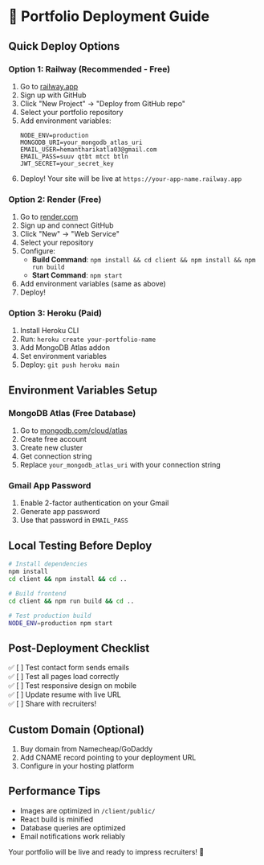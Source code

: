 # 🚀 Portfolio Deployment Guide

## Quick Deploy Options

### Option 1: Railway (Recommended - Free)
1. Go to [railway.app](https://railway.app)
2. Sign up with GitHub
3. Click "New Project" → "Deploy from GitHub repo"
4. Select your portfolio repository
5. Add environment variables:
   ```
   NODE_ENV=production
   MONGODB_URI=your_mongodb_atlas_uri
   EMAIL_USER=hemantharikatla03@gmail.com
   EMAIL_PASS=suuv qtbt mtct btln
   JWT_SECRET=your_secret_key
   ```
6. Deploy! Your site will be live at `https://your-app-name.railway.app`

### Option 2: Render (Free)
1. Go to [render.com](https://render.com)
2. Sign up and connect GitHub
3. Click "New" → "Web Service"
4. Select your repository
5. Configure:
   - **Build Command**: `npm install && cd client && npm install && npm run build`
   - **Start Command**: `npm start`
6. Add environment variables (same as above)
7. Deploy!

### Option 3: Heroku (Paid)
1. Install Heroku CLI
2. Run: `heroku create your-portfolio-name`
3. Add MongoDB Atlas addon
4. Set environment variables
5. Deploy: `git push heroku main`

## Environment Variables Setup

### MongoDB Atlas (Free Database)
1. Go to [mongodb.com/cloud/atlas](https://mongodb.com/cloud/atlas)
2. Create free account
3. Create new cluster
4. Get connection string
5. Replace `your_mongodb_atlas_uri` with your connection string

### Gmail App Password
1. Enable 2-factor authentication on your Gmail
2. Generate app password
3. Use that password in `EMAIL_PASS`

## Local Testing Before Deploy

```bash
# Install dependencies
npm install
cd client && npm install && cd ..

# Build frontend
cd client && npm run build && cd ..

# Test production build
NODE_ENV=production npm start
```

## Post-Deployment Checklist

✅ [ ] Test contact form sends emails  
✅ [ ] Test all pages load correctly  
✅ [ ] Test responsive design on mobile  
✅ [ ] Update resume with live URL  
✅ [ ] Share with recruiters!  

## Custom Domain (Optional)
1. Buy domain from Namecheap/GoDaddy
2. Add CNAME record pointing to your deployment URL
3. Configure in your hosting platform

## Performance Tips
- Images are optimized in `/client/public/`
- React build is minified
- Database queries are optimized
- Email notifications work reliably

Your portfolio will be live and ready to impress recruiters! 🎯
